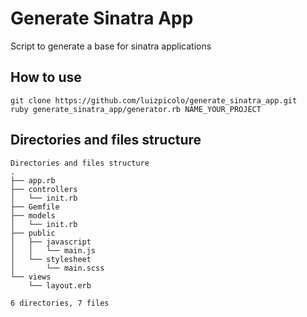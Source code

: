 # Generate Sinatra App

Script to generate a base for sinatra applications

## How to use

    git clone https://github.com/luizpicolo/generate_sinatra_app.git
    ruby generate_sinatra_app/generator.rb NAME_YOUR_PROJECT

## Directories and files structure

    Directories and files structure
    .
    ├── app.rb
    ├── controllers
    │   └── init.rb
    ├── Gemfile
    ├── models
    │   └── init.rb
    ├── public
    │   ├── javascript
    │   │   └── main.js
    │   └── stylesheet
    │       └── main.scss
    └── views
        └── layout.erb

    6 directories, 7 files
